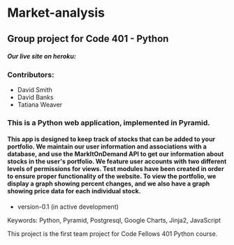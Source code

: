 # Market-analysis
## Group project for Code 401 - Python
##### Our live site on heroku:
### Contributors:
* David Smith
* David Banks
* Tatiana Weaver

### This is a Python web application, implemented in Pyramid.
#### This app is designed to keep track of stocks that can be added to your portfolio.  We maintain our user information and associations with a database, and use the MarkItOnDemand API to get our information about stocks in the user's portfolio.  We feature user accounts with two different levels of permissions for views.  Test modules have been created in order to ensure proper functionality of the website.  To view the portfolio, we display a graph showing percent changes, and we also have a graph showing price data for each individual stock.
* version-0.1 (in active development)



Keywords:  Python, Pyramid, Postgresql, Google Charts, Jinja2, JavaScript

This project is the first team project for Code Fellows 401 Python course.
